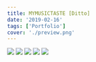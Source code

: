 ```yaml
---
title: MYMUSICTASTE [Ditto]
date: '2019-02-16'
tags: ['Portfolio']
cover: './preview.png'
---
```


<img src="/11.png"/>
<img src="/12.png"/>
<img src="/13.png"/>
<img src="/14.png"/>
<img src="/15.png"/>

<style>
    .post_des_wrapper{width:1200px}
    @media (min-width: 950px) { 
        .post_des_wrapper .gatsby-resp-image-wrapper{max-width:1200px !important}
    s}
</style>